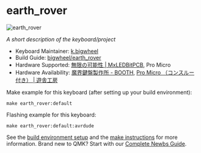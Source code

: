 # earth_rover

![earth_rover](https://pbs.twimg.com/media/Eqh29nYUUAA-9NE?format=jpg)

*A short description of the keyboard/project*

* Keyboard Maintainer: [k.bigwheel](https://github.com/bigwheel)
* Build Guide: [bigwheel/earth\_rover](https://github.com/bigwheel/earth_rover)
* Hardware Supported: [無限の可能性 \| MxLEDBitPCB](https://swanmatch.github.io/MxLEDBitPCB/), Pro Micro
* Hardware Availability: [魔界鍵盤製作所 \- BOOTH](https://swanmatch.booth.pm/), [Pro Micro （コンスルー付き） \| 遊舎工房](https://yushakobo.jp/shop/promicro-spring-pinheader/)

Make example for this keyboard (after setting up your build environment):

    make earth_rover:default

Flashing example for this keyboard:

    make earth_rover:default:avrdude

See the [build environment setup](https://docs.qmk.fm/#/getting_started_build_tools) and the [make instructions](https://docs.qmk.fm/#/getting_started_make_guide) for more information. Brand new to QMK? Start with our [Complete Newbs Guide](https://docs.qmk.fm/#/newbs).
